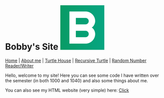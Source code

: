 # Bobby's Site ![Icon](PageIcon.png)

[Home](README.md) | [About me](About.md) | [Turtle House](House.md) | [Recursive Turtle](Recursive.md) | [Random Number Reader/Writer](Numbers.md)

Hello, welcome to my site! Here you can see some code I have written over the semester (in both 1000 and 1040) and also some things about me.

You can also see my HTML website (very simple) here: [Click](https://bobbyd100.com)
